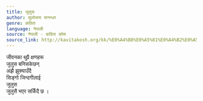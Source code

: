 ```yaml
---
title: जुलुस
author: सुलोचना मानन्धर
genre: कविता
language: नेपाली
source: नेपाली - कविता कोश
source_link: http://kavitakosh.org/kk/%E0%A4%B8%E0%A5%81%E0%A4%B2%E0%A5%8B%E0%A4%9A%E0%A4%A8%E0%A4%BE_%E0%A4%AE%E0%A4%BE%E0%A4%A8%E0%A4%A8%E0%A5%8D%E0%A4%A7%E0%A4%B0
---
```


जीवनका थुप्रै क्षणहरू  
जुलुस बनिसकेछन्  
अझै झुक्याउँदै  
सिङ्गो जिन्दगीलाई  
जुलुस  
जुलुसै भएर सकिँदै छ ।
